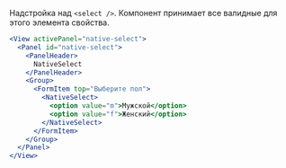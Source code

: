 Надстройка над `<select />`. Компонент принимает все валидные для этого элемента свойства.

```jsx
<View activePanel="native-select">
  <Panel id="native-select">
    <PanelHeader>
      NativeSelect
    </PanelHeader>
    <Group>
      <FormItem top="Выберите пол">
        <NativeSelect>
          <option value="m">Мужской</option>
          <option value="f">Женский</option>
        </NativeSelect>
      </FormItem>
    </Group>
  </Panel>
</View>
```

